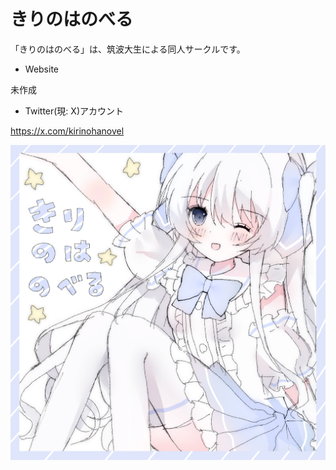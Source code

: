 # きりのはのべる

「きりのはのべる」は、筑波大生による同人サークルです。

- Website

未作成

- Twitter(現: X)アカウント

https://x.com/kirinohanovel

![サークル設立記念イラスト](https://github.com/Kirinoha-Novel/.github/blob/main/profile/assets/%E3%82%B5%E3%83%BC%E3%82%AF%E3%83%AB%E8%A8%AD%E7%AB%8B%E8%A8%98%E5%BF%B5%E3%82%A4%E3%83%A9%E3%82%B9%E3%83%88.png)
